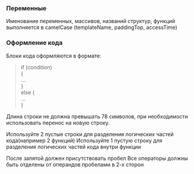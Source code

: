 ### Переменные
Именование переменных, массивов, названий структур, функций выполняется в camelCase (templateName, paddingTop, accessTime)
### Оформление кода
Блоки кода оформляются в формате:
>if (condition)  
>{  
  >   ...  
>}  
>  else
>{  
  >   ...  
>}  

Длина строки не должна превышать 78 символов, при необходимости использовать перенос на новую строку.

Используйте 2 пустые строки для разделения логических частей кода(например 2 функций)
Используйте 1 пустую строку для разделения логических частей кода внутри функции

После запятой должен присутствовать пробел
Все операторы должны быть отделены от операндов пробелами в 2-х сторон
